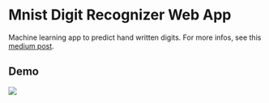 # Mnist Digit Recognizer Web App

Machine learning app to predict hand written digits.
For more infos, see this <a href="https://medium.com/@rhome/deep-learning-web-app-63904aea7a4e" >medium post</a>.

## Demo
[<img src="https://github.com/SamuelFolledo/DS2.3-Data-Science-in-Production/blob/master/assets/videos/digit_recognizer_demo.gif?raw=true">](https://github.com/SamuelFolledo/DS2.3-Data-Science-in-Production/tree/master/Lab%202%20-%20Digit%20Recognizer%20Web%20App)